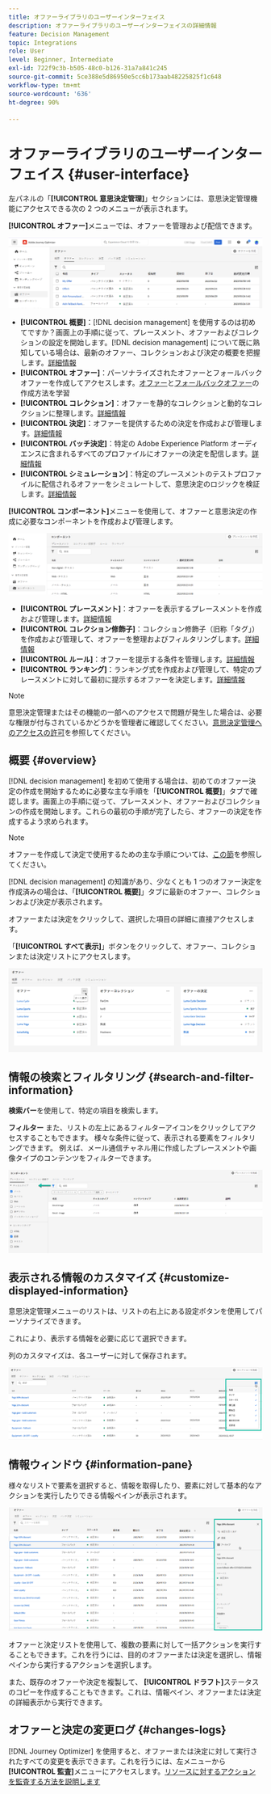 ```yaml
---
title: オファーライブラリのユーザーインターフェイス
description: オファーライブラリのユーザーインターフェイスの詳細情報
feature: Decision Management
topic: Integrations
role: User
level: Beginner, Intermediate
exl-id: 722f9c3b-b505-48c0-b126-31a7a841c245
source-git-commit: 5ce388e5d86950e5cc6b173aab48225825f1c648
workflow-type: tm+mt
source-wordcount: '636'
ht-degree: 90%

---
```


# オファーライブラリのユーザーインターフェイス {#user-interface}

左パネルの「**[!UICONTROL 意思決定管理]**」セクションには、意思決定管理機能にアクセスできる次の 2 つのメニューが表示されます。

**[!UICONTROL オファー]**&#x200B;メニューでは、オファーを管理および配信できます。


![](../assets/offers_menu.png)

* **[!UICONTROL 概要]**：[!DNL decision management] を使用するのは初めてですか？画面上の手順に従って、プレースメント、オファーおよびコレクションの設定を開始します。[!DNL decision management] について既に熟知している場合は、最新のオファー、コレクションおよび決定の概要を把握します。[詳細情報](#overview)
* **[!UICONTROL オファー]**：パーソナライズされたオファーとフォールバックオファーを作成してアクセスします。[オファー](../offer-library/creating-personalized-offers.md)と[フォールバックオファー](../offer-library/creating-fallback-offers.md)の作成方法を学習
* **[!UICONTROL コレクション]**：オファーを静的なコレクションと動的なコレクションに整理します。[詳細情報](../offer-library/creating-collections.md)
* **[!UICONTROL 決定]**：オファーを提供するための決定を作成および管理します。[詳細情報](../offer-activities/create-offer-activities.md)
* **[!UICONTROL バッチ決定]**：特定の Adobe Experience Platform オーディエンスに含まれるすべてのプロファイルにオファーの決定を配信します。[詳細情報](../batch-delivery.md)
* **[!UICONTROL シミュレーション]**：特定のプレースメントのテストプロファイルに配信されるオファーをシミュレートして、意思決定のロジックを検証します。[詳細情報](../offer-activities/simulation.md)

**[!UICONTROL コンポーネント]**&#x200B;メニューを使用して、オファーと意思決定の作成に必要なコンポーネントを作成および管理します。

![](../assets/offer_activities.png)

* **[!UICONTROL プレースメント]**：オファーを表示するプレースメントを作成および管理します。[詳細情報](../offer-library/creating-placements.md)
* **[!UICONTROL コレクション修飾子]**：コレクション修飾子（旧称「タグ」）を作成および管理して、オファーを整理およびフィルタリングします。[詳細情報](../offer-library/creating-tags.md)
* **[!UICONTROL ルール]**：オファーを提示する条件を管理します。[詳細情報](../offer-library/creating-decision-rules.md)
* **[!UICONTROL ランキング]**：ランキング式を作成および管理して、特定のプレースメントに対して最初に提示するオファーを決定します。[詳細情報](../ranking/create-ranking-formulas.md)

>[!NOTE]
>
>意思決定管理またはその機能の一部へのアクセスで問題が発生した場合は、必要な権限が付与されているかどうかを管理者に確認してください。[意思決定管理へのアクセスの許可](starting-offer-decisioning.md#granting-acess-to-decision-management)を参照してください。

## 概要 {#overview}

[!DNL decision management] を初めて使用する場合は、初めてのオファー決定の作成を開始するために必要な主な手順を「**[!UICONTROL 概要]**」タブで確認します。画面上の手順に従って、プレースメント、オファーおよびコレクションの作成を開始します。これらの最初の手順が完了したら、オファーの決定を作成するよう求められます。

>[!NOTE]
>
>オファーを作成して決定で使用するための主な手順については、[この節](../offer-library/key-steps.md)を参照してください。

[!DNL decision management] の知識があり、少なくとも 1 つのオファー決定を作成済みの場合は、「**[!UICONTROL 概要]**」タブに最新のオファー、コレクションおよび決定が表示されます。

オファーまたは決定をクリックして、選択した項目の詳細に直接アクセスします。

「**[!UICONTROL すべて表示]**」ボタンをクリックして、オファー、コレクションまたは決定リストにアクセスします。

![](../assets/overview_view-all.png)

## 情報の検索とフィルタリング {#search-and-filter-information}

**検索バー**&#x200B;を使用して、特定の項目を検索します。

**フィルター** また、リストの左上にあるフィルターアイコンをクリックしてアクセスすることもできます。 様々な条件に従って、表示される要素をフィルタリングできます。 例えば、メール通信チャネル用に作成したプレースメントや画像タイプのコンテンツをフィルターできます。

![](../assets/filters.png)

## 表示される情報のカスタマイズ {#customize-displayed-information}

意思決定管理メニューのリストは、リストの右上にある設定ボタンを使用してパーソナライズできます。


これにより、表示する情報を必要に応じて選択できます。

列のカスタマイズは、各ユーザーに対して保存されます。

![](../assets/columns.png)

## 情報ウィンドウ {#information-pane}

様々なリストで要素を選択すると、情報を取得したり、要素に対して基本的なアクションを実行したりできる情報ペインが表示されます。

![](../assets/information-pane.png)

オファーと決定リストを使用して、複数の要素に対して一括アクションを実行することもできます。これを行うには、目的のオファーまたは決定を選択し、情報ペインから実行するアクションを選択します。


また、既存のオファーや決定を複製して、 **[!UICONTROL ドラフト]**&#x200B;ステータスのコピーを作成することもできます。これは、情報ペイン、オファーまたは決定の詳細表示から実行できます。

## オファーと決定の変更ログ {#changes-logs}

[!DNL Journey Optimizer] を使用すると、オファーまたは決定に対して実行されたすべての変更を表示できます。これを行うには、左メニューから&#x200B;**[!UICONTROL 監査]**&#x200B;メニューにアクセスします。[リソースに対するアクションを監査する方法を説明します](../../privacy/audit-logs.md)
